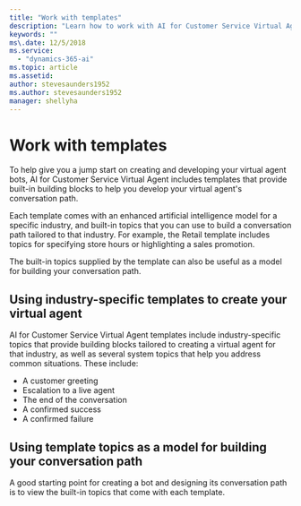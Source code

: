 ```yaml
---
title: "Work with templates"
description: "Learn how to work with AI for Customer Service Virtual Agent templates."
keywords: ""
ms\.date: 12/5/2018
ms.service:
  - "dynamics-365-ai"
ms.topic: article
ms.assetid: 
author: stevesaunders1952
ms.author: stevesaunders1952
manager: shellyha
---
```


# Work with templates

To help give you a jump start on creating and developing your virtual agent bots, AI for Customer Service Virtual Agent includes templates that provide built-in building blocks to help you develop your virtual agent's conversation path.

Each template comes with an enhanced artificial intelligence model for a specific industry, and built-in topics that you can use to build a conversation path tailored to that industry. For example, the Retail template includes topics for specifying store hours or highlighting a sales promotion.

The built-in topics supplied by the template can also be useful as a model for building your conversation path.

## Using industry-specific templates to create your virtual agent

AI for Customer Service Virtual Agent templates include industry-specific topics that provide building blocks tailored to creating a virtual agent for that industry, as well as several system topics that help you address common situations. These include:

* A customer greeting
* Escalation to a live agent
* The end of the conversation
* A confirmed success
* A confirmed failure

## Using template topics as a model for building your conversation path

A good starting point for creating a bot and designing its conversation path is to view the built-in topics that come with each template.